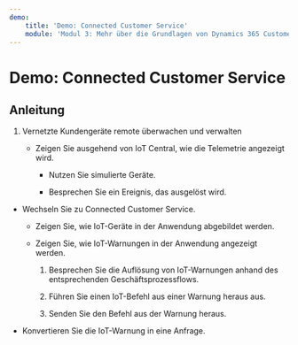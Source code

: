 ```yaml
---
demo:
    title: 'Demo: Connected Customer Service'
    module: 'Modul 3: Mehr über die Grundlagen von Dynamics 365 Customer Service erfahren'
---
```


# Demo: Connected Customer Service

## Anleitung

1. Vernetzte Kundengeräte remote überwachen und verwalten

	- Zeigen Sie ausgehend von IoT Central, wie die Telemetrie angezeigt wird.

		- Nutzen Sie simulierte Geräte.

		- Besprechen Sie ein Ereignis, das ausgelöst wird.

- Wechseln Sie zu Connected Customer Service. 

	- Zeigen Sie, wie IoT-Geräte in der Anwendung abgebildet werden.

	- Zeigen Sie, wie IoT-Warnungen in der Anwendung angezeigt werden.

		1. Besprechen Sie die Auflösung von IoT-Warnungen anhand des entsprechenden Geschäftsprozessflows.

		2. Führen Sie einen IoT-Befehl aus einer Warnung heraus aus.

		3. Senden Sie den Befehl aus der Warnung heraus. 

- Konvertieren Sie die IoT-Warnung in eine Anfrage.


